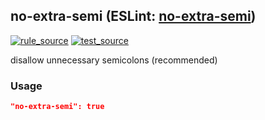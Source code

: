 <!-- Start:AutoDoc:: Modify `src/readme/rules.ts` and run `gulp readme` to update block -->
## no-extra-semi (ESLint: [no-extra-semi](http://eslint.org/docs/rules/no-extra-semi))
[![rule_source](https://img.shields.io/badge/%F0%9F%93%8F%20rule-source-green.svg)](https://github.com/buzinas/tslint-eslint-rules/blob/master/src/rules/noExtraSemiRule.ts)
[![test_source](https://img.shields.io/badge/%F0%9F%93%98%20test-source-blue.svg)](https://github.com/buzinas/tslint-eslint-rules/blob/master/src/test/rules/noExtraSemiRuleTests.ts)

disallow unnecessary semicolons (recommended)

### Usage

```json
"no-extra-semi": true
```

<!-- End:AutoDoc -->

